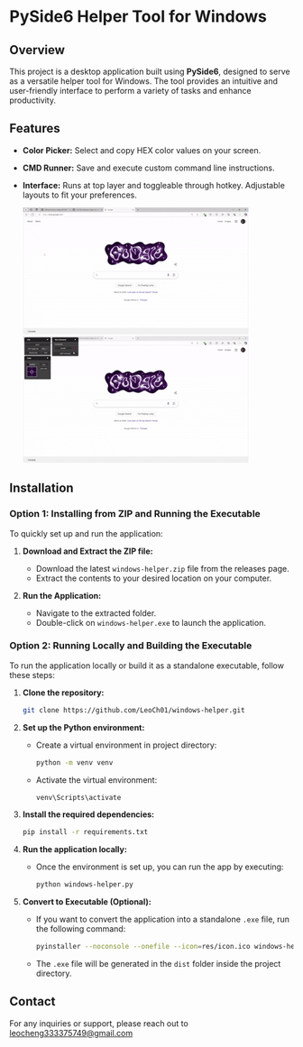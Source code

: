 # PySide6 Helper Tool for Windows

## Overview

This project is a desktop application built using **PySide6**, designed to serve as a versatile helper tool for Windows. The tool provides an intuitive and user-friendly interface to perform a variety of tasks and enhance productivity.

## Features

- **Color Picker:** Select and copy HEX color values on your screen.
- **CMD Runner:** Save and execute custom command line instructions.
- **Interface:** Runs at top layer and toggleable through hotkey. Adjustable layouts to fit your preferences.

  ![Color Picker Demo](demo/color.gif)
  ![CMD Runner Demo](demo/cmd.gif)

## Installation

### Option 1: Installing from ZIP and Running the Executable

To quickly set up and run the application:

1. **Download and Extract the ZIP file:**

   - Download the latest `windows-helper.zip` file from the releases page.
   - Extract the contents to your desired location on your computer.

2. **Run the Application:**
   - Navigate to the extracted folder.
   - Double-click on `windows-helper.exe` to launch the application.

### Option 2: Running Locally and Building the Executable

To run the application locally or build it as a standalone executable, follow these steps:

1. **Clone the repository:**

   ```bash
   git clone https://github.com/LeoCh01/windows-helper.git
   ```

2. **Set up the Python environment:**

   - Create a virtual environment in project directory:
     ```bash
     python -m venv venv
     ```
   - Activate the virtual environment:
     ```bash
     venv\Scripts\activate
     ```

3. **Install the required dependencies:**

   ```bash
   pip install -r requirements.txt
   ```

4. **Run the application locally:**

   - Once the environment is set up, you can run the app by executing:
     ```bash
     python windows-helper.py
     ```

5. **Convert to Executable (Optional):**
   - If you want to convert the application into a standalone `.exe` file, run the following command:
     ```bash
     pyinstaller --noconsole --onefile --icon=res/icon.ico windows-helper.py
     ```
   - The `.exe` file will be generated in the `dist` folder inside the project directory.

## Contact

For any inquiries or support, please reach out to leocheng333375749@gmail.com
